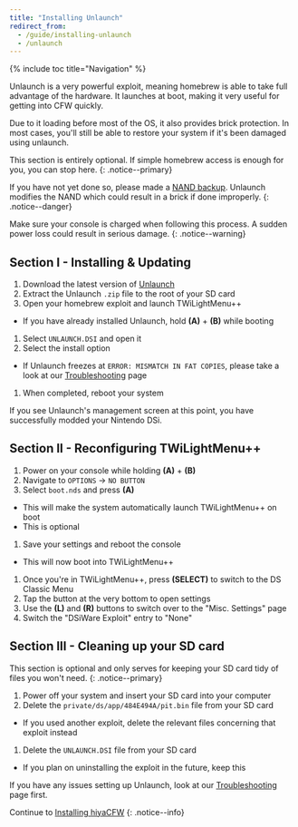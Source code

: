 ```yaml
---
title: "Installing Unlaunch"
redirect_from:
  - /guide/installing-unlaunch
  - /unlaunch
---
```


{% include toc title="Navigation" %}

Unlaunch is a very powerful exploit, meaning homebrew is able to take full advantage of the hardware. It launches at boot, making it very useful for getting into CFW quickly.

Due to it loading before most of the OS, it also provides brick protection. In most cases, you'll still be able to restore your system if it's been damaged using unlaunch.

This section is entirely optional. If simple homebrew access is enough for you, you can stop here.
{: .notice--primary}

If you have not yet done so, please made a [NAND backup](dumping-nand). Unlaunch modifies the NAND which could result in a brick if done improperly.
{: .notice--danger}

Make sure your console is charged when following this process. A sudden power loss could result in serious damage.
{: .notice--warning}

## Section I - Installing & Updating

1. Download the latest version of [Unlaunch](https://problemkaputt.de/unlaunch.zip)
1. Extract the Unlaunch `.zip` file to the root of your SD card
1. Open your homebrew exploit and launch TWiLightMenu++
  - If you have already installed Unlaunch, hold **(A)** + **(B)** while booting
1. Select `UNLAUNCH.DSI` and open it
1. Select the install option
  - If Unlaunch freezes at `ERROR: MISMATCH IN FAT COPIES`, please take a look at our [Troubleshooting](troubleshooting) page
1. When completed, reboot your system

If you see Unlaunch's management screen at this point, you have successfully modded your Nintendo DSi.

## Section II - Reconfiguring TWiLightMenu++

1. Power on your console while holding **(A)** + **(B)**
1. Navigate to `OPTIONS` -> `NO BUTTON`
1. Select `boot.nds` and press **(A)**
  - This will make the system automatically launch TWiLightMenu++ on boot
  - This is optional
1. Save your settings and reboot the console
  - This will now boot into TWiLightMenu++
1. Once you're in TWiLightMenu++, press **(SELECT)** to switch to the DS Classic Menu
1. Tap the button at the very bottom to open settings
1. Use the **(L)** and **(R)** buttons to switch over to the "Misc. Settings" page
1. Switch the "DSiWare Exploit" entry to "None"

## Section III - Cleaning up your SD card

This section is optional and only serves for keeping your SD card tidy of files you won't need.
{: .notice--primary}

1. Power off your system and insert your SD card into your computer
1. Delete the `private/ds/app/484E494A/pit.bin` file from your SD card
  - If you used another exploit, delete the relevant files concerning that exploit instead
1. Delete the `UNLAUNCH.DSI` file from your SD card
  - If you plan on uninstalling the exploit in the future, keep this

If you have any issues setting up Unlaunch, look at our [Troubleshooting](troubleshooting) page first.

Continue to [Installing hiyaCFW](installing-hiyacfw)
{: .notice--info}
